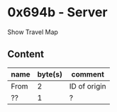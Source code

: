 # 0x694b - Server

Show Travel Map

## Content

| name | byte(s) | comment |
|------|---------|---------|
| From | 2       | ID of origin |
| ??   | 1       | ? |

